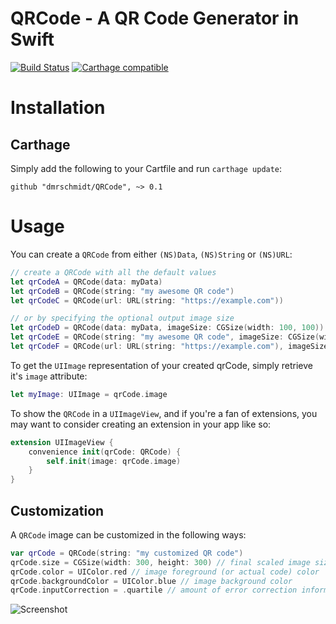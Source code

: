 # QRCode - A QR Code Generator in Swift

[![Build Status](https://travis-ci.org/dmrschmidt/QRCode.svg?branch=master)](https://travis-ci.org/dmrschmidt/QRCode/)
[![Carthage compatible](https://img.shields.io/badge/Carthage-compatible-4BC51D.svg?style=flat)](https://github.com/Carthage/Carthage)

# Installation

## Carthage

Simply add the following to your Cartfile and run `carthage update`:

```
github "dmrschmidt/QRCode", ~> 0.1
```

# Usage

You can create a `QRCode` from either `(NS)Data`, `(NS)String` or `(NS)URL`:

```swift
// create a QRCode with all the default values
let qrCodeA = QRCode(data: myData)
let qrCodeB = QRCode(string: "my awesome QR code")
let qrCodeC = QRCode(url: URL(string: "https://example.com"))

// or by specifying the optional output image size
let qrCodeD = QRCode(data: myData, imageSize: CGSize(width: 100, 100))
let qrCodeE = QRCode(string: "my awesome QR code", imageSize: CGSize(width: 100, 100))
let qrCodeF = QRCode(url: URL(string: "https://example.com"), imageSize: CGSize(width: 100, 100))
```

To get the `UIImage` representation of your created qrCode, simply retrieve it's
`image` attribute:

```swift
let myImage: UIImage = qrCode.image
```

To show the `QRCode` in a `UIImageView`, and if you're a fan of extensions,
you may want to consider creating an extension in your app like so:

```swift
extension UIImageView {
    convenience init(qrCode: QRCode) {
        self.init(image: qrCode.image)
    }    
}
```

## Customization

A `QRCode` image can be customized in the following ways:

```swift
var qrCode = QRCode(string: "my customized QR code")
qrCode.size = CGSize(width: 300, height: 300) // final scaled image size
qrCode.color = UIColor.red // image foreground (or actual code) color
qrCode.backgroundColor = UIColor.blue // image background color
qrCode.inputCorrection = .quartile // amount of error correction information added
```

![Screenshot](https://github.com/dmrschmidt/QRCode/blob/master/screenshot.png)
